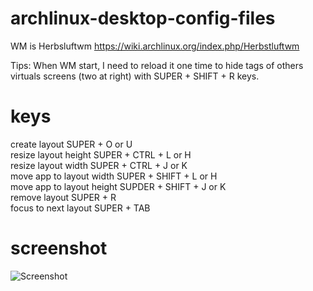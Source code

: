 archlinux-desktop-config-files
=================
WM is Herbsluftwm
https://wiki.archlinux.org/index.php/Herbstluftwm

 Tips: When WM start, I need to reload it one time to hide tags of others virtuals screens (two at right) with SUPER + SHIFT + R keys.

 keys
=================
create layout SUPER + O or U<br>
resize layout height SUPER + CTRL + L or H<br>
resize layout width SUPER + CTRL + J or K<br>
move app to layout width SUPER + SHIFT + L or H <br>
move app to layout height SUPDER + SHIFT + J or K<br>
remove layout SUPER + R<br>
focus to next layout SUPER + TAB<br>

screenshot
=================
![Screenshot](https://github.com/altercation/oxhak/raw/master/screenshot.png "Screenshot")